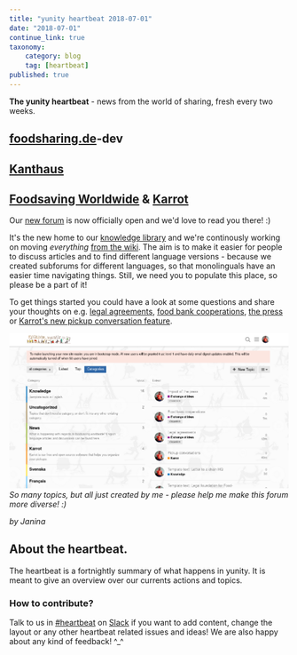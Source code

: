 ```yaml
---
title: "yunity heartbeat 2018-07-01"
date: "2018-07-01"
continue_link: true
taxonomy:
    category: blog
    tag: [heartbeat]
published: true
---
```


**The yunity heartbeat** - news from the world of sharing, fresh every two weeks.

## [foodsharing.de](https://foodsharing.de)-dev

## [Kanthaus](https://kanthaus.online)

## [Foodsaving Worldwide](https://foodsaving.world) & [Karrot](https://karrot.world)

Our [new forum](https://community.foodsaving.world) is now officially open and we'd love to read you there! :)

It's the new home to our [knowledge library](https://community.foodsaving.world/c/knowledge) and we're continously working on moving _everything_ [from the wiki](https://yunity.atlassian.net/wiki/spaces/FSINT/pages/50069535/Material+to+get+started). The aim is to make it easier for people to discuss articles and to find different language versions - because we created subforums for different languages, so that monolinguals have an easier time navigating things. Still, we need you to populate this place, so please be a part of it!

To get things started you could have a look at some questions and share your thoughts on e.g. [legal agreements](https://community.foodsaving.world/t/legal-agreements/75), [food bank cooperations](https://community.foodsaving.world/t/food-bank-cooperations/76), [the press](https://community.foodsaving.world/t/impact-of-the-press/77) or [Karrot's new pickup conversation feature](https://community.foodsaving.world/t/pickup-conversations/73).

![](commfsww.png)
_So many topics, but all just created by me - please help me make this forum more diverse! :)_

_by Janina_

## About the heartbeat.
The heartbeat is a fortnightly summary of what happens in yunity. It is meant to give an overview over our currents actions and topics.

### How to contribute?
Talk to us in [#heartbeat](https://yunity.slack.com/messages/heartbeat/) on [Slack](https://slackin.yunity.org) if you want to add content, change the layout or any other heartbeat related issues and ideas! We are also happy about any kind of feedback! ^\_^
